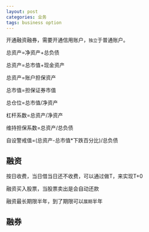 ```yaml
---
layout: post
categories: 业务
tags: business option
---
```


开通融资融券，需要开通信用账户，`独立`于普通账户。

总资产=净资产+总负债

总资产=总市值+现金资产

总资产=账户担保资产

总市值=担保证券市值

总仓位=总市值/净资产

杠杆系数=总资产/净资产

维持担保系数=总资产/总负债

自设警戒值=(总资产-总市值*下跌百分比)/总负债

## 融资

按日收费，当日借当日还不收费，可以通过做T，来实现T+0

融资买入股票，当股票卖出是会自动还款

融资最长期限半年，到了期限可以`展期`半年

## 融券